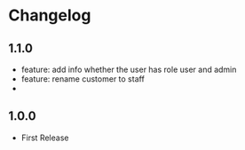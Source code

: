 # Changelog

## 1.1.0

- feature: add info whether the user has role user and admin
- feature: rename customer to staff
-
## 1.0.0

- First Release
